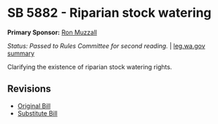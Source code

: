# SB 5882 - Riparian stock watering
**Primary Sponsor:** [Ron Muzzall](/person/leg/muzzall_ro.md)

*Status: Passed to Rules Committee for second reading.* | [leg.wa.gov summary](https://app.leg.wa.gov/billsummary?BillNumber=5882&Year=2021)

Clarifying the existence of riparian stock watering rights.

## Revisions
* [Original Bill](1/)
* [Substitute Bill](S/)